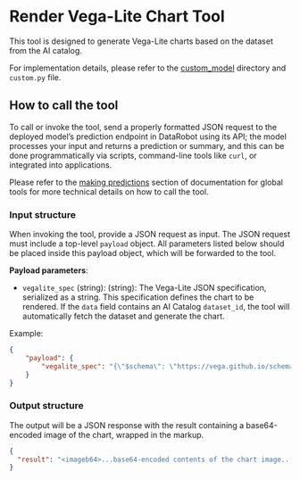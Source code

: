 # Render Vega-Lite Chart Tool

This tool is designed to generate Vega-Lite charts based on the dataset from the AI catalog. 

For implementation details, please refer to the [custom_model](./custom_model) directory and `custom.py` file.


## How to call the tool
To call or invoke the tool, send a properly formatted JSON request to the deployed model’s prediction endpoint in DataRobot using its API; the model processes your input and returns a prediction or summary, and this can be done programmatically via scripts, command-line tools like `curl`, or integrated into applications.

Please refer to the [making predictions](../README.md#making-predictions) section of documentation for global tools for more technical details on how to call the tool.

### Input structure
When invoking the tool, provide a JSON request as input. The JSON request must include a top-level `payload` object. All parameters listed below should be placed inside this payload object, which will be forwarded to the tool.

**Payload parameters**:
- `vegalite_spec` (string): (string): The Vega-Lite JSON specification, serialized as a string. This specification defines the chart to be rendered. If the `data` field contains an AI Catalog `dataset_id`, the tool will automatically fetch the dataset and generate the chart.  

Example:

```json
{
    "payload": {
        "vegalite_spec": "{\"$schema\": \"https://vega.github.io/schema/vega-lite/v5.json\", \"description\": \"A simple point chart for the IRIS dataset\", \"data\": \"683ee07e7e96db41ab02b263\", \"mark\": {\"type\": \"point\"}, \"encoding\": {\"x\": {\"field\": \"sepal length (cm)\", \"type\": \"quantitative\"}, \"y\": {\"field\": \"sepal width (cm)\", \"type\": \"quantitative\"}, \"color\": {\"field\": \"species\", \"type\": \"nominal\"}}, \"width\": 400, \"height\": 300}"
    }
}
```

### Output structure
The output will be a JSON response with the result containing a base64-encoded image of the chart, wrapped in the markup.

```json
{
  "result": "<imageb64>...base64-encoded contents of the chart image...</imageb64>" 
}
```
